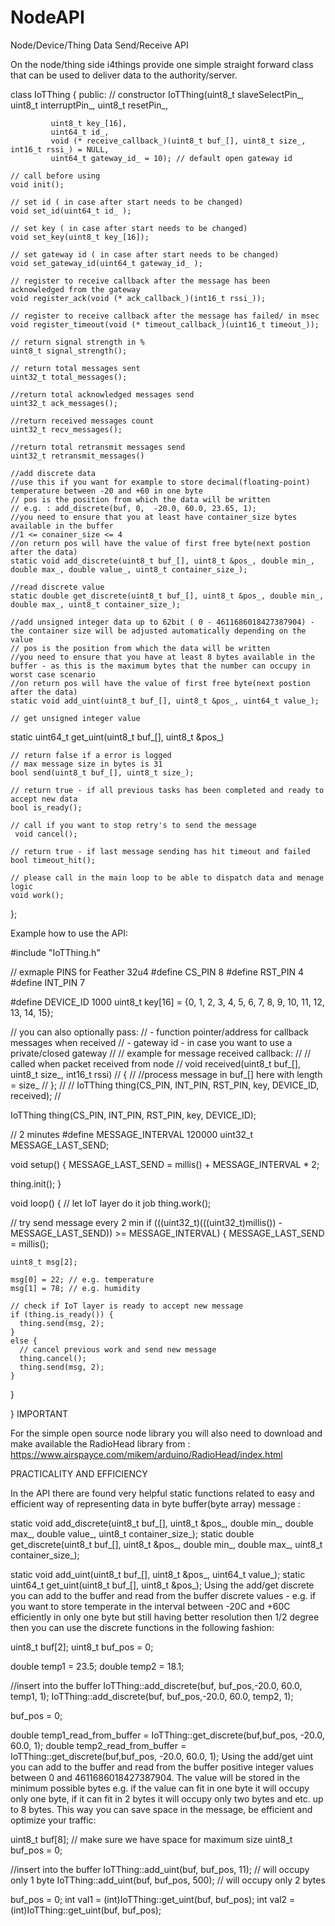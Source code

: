 # NodeAPI
Node/Device/Thing  Data Send/Receive API 

On the node/thing side i4things provide one simple straight forward class that can be used to deliver data to the authority/server.

class IoTThing
{
  public:
    // constructor
    IoTThing(uint8_t slaveSelectPin_,
             uint8_t interruptPin_,
             uint8_t resetPin_,

             uint8_t key_[16],
             uint64_t id_,
             void (* receive_callback_)(uint8_t buf_[], uint8_t size_, int16_t rssi_) = NULL,
             uint64_t gateway_id_ = 10); // default open gateway id

    // call before using
    void init();

    // set id ( in case after start needs to be changed)
    void set_id(uint64_t id_ );

    // set key ( in case after start needs to be changed)
    void set_key(uint8_t key_[16]);

    // set gateway id ( in case after start needs to be changed)
    void set_gateway_id(uint64_t gateway_id_ );

    // register to receive callback after the message has been acknowledged from the gateway
    void register_ack(void (* ack_callback_)(int16_t rssi_));

    // register to receive callback after the message has failed/ in msec
    void register_timeout(void (* timeout_callback_)(uint16_t timeout_));

    // return signal strength in %
    uint8_t signal_strength();

    // return total messages sent
    uint32_t total_messages();

    //return total acknowledged messages send
    uint32_t ack_messages();

    //return received messages count
    uint32_t recv_messages();

    //return total retransmit messages send
    uint32_t retransmit_messages()

    //add discrete data
    //use this if you want for example to store decimal(floating-point) temperature between -20 and +60 in one byte
    // pos is the position from which the data will be written
    // e.g. : add_discrete(buf, 0,  -20.0, 60.0, 23.65, 1);
    //you need to ensure that you at least have container_size bytes available in the buffer
    //1 <= conainer_size <= 4
    //on return pos will have the value of first free byte(next postion after the data)
    static void add_discrete(uint8_t buf_[], uint8_t &pos_, double min_, double max_, double value_, uint8_t container_size_);

    //read discrete value
    static double get_discrete(uint8_t buf_[], uint8_t &pos_, double min_, double max_, uint8_t container_size_);

    //add unsigned integer data up to 62bit ( 0 - 4611686018427387904) - the container size will be adjusted automatically depending on the value
    // pos is the position from which the data will be written
    //you need to ensure that you have at least 8 bytes available in the buffer - as this is the maximum bytes that the number can occupy in worst case scenario
    //on return pos will have the value of first free byte(next postion after the data)
    static void add_uint(uint8_t buf_[], uint8_t &pos_, uint64_t value_);

    // get unsigned integer value
   static uint64_t get_uint(uint8_t buf_[], uint8_t &pos_)

    // return false if a error is logged
    // max message size in bytes is 31
    bool send(uint8_t buf_[], uint8_t size_);

    // return true - if all previous tasks has been completed and ready to accept new data
    bool is_ready();

    // call if you want to stop retry's to send the message
     void cancel();

    // return true - if last message sending has hit timeout and failed
    bool timeout_hit();

    // please call in the main loop to be able to dispatch data and menage logic
    void work();
};


Example how to use the API:

#include "IoTThing.h"


// exmaple PINS for Feather 32u4
#define CS_PIN 8
#define RST_PIN 4
#define INT_PIN 7

#define DEVICE_ID 1000
uint8_t key[16] = {0, 1, 2, 3, 4, 5, 6, 7, 8, 9, 10, 11, 12, 13, 14, 15};

// you can also optionally pass:
// - function pointer/address for callback messages when received
// - gateway id - in case you want to use a private/closed gateway
//
// example for message received callback:
//
// called when packet received from node
// void received(uint8_t buf_[], uint8_t size_, int16_t rssi)
// {
//  //process message in buf_[] here with length = size_ 
// };
//
// IoTThing thing(CS_PIN, INT_PIN, RST_PIN, key, DEVICE_ID, received);
//

IoTThing thing(CS_PIN, INT_PIN, RST_PIN, key, DEVICE_ID);



// 2 minutes
#define MESSAGE_INTERVAL  120000
uint32_t MESSAGE_LAST_SEND;

void setup() {
  MESSAGE_LAST_SEND = millis() + MESSAGE_INTERVAL * 2;

  thing.init();
}



void loop() {
  // let IoT layer do it job
  thing.work();

  // try send message every 2 min
  if (((uint32_t)(((uint32_t)millis()) - MESSAGE_LAST_SEND))  >= MESSAGE_INTERVAL) {
    MESSAGE_LAST_SEND = millis();

    uint8_t msg[2];

    msg[0] = 22; // e.g. temperature 
    msg[1] = 78; // e.g. humidity

    // check if IoT layer is ready to accept new message
    if (thing.is_ready()) {
      thing.send(msg, 2);
    }
    else {
      // cancel previous work and send new message
      thing.cancel();
      thing.send(msg, 2);
    }
  }

}
IMPORTANT

For the simple open source node library you will also need to download and make available the RadioHead library from : https://www.airspayce.com/mikem/arduino/RadioHead/index.html

 

PRACTICALITY AND EFFICIENCY

In the API there are found very helpful static functions related to easy and efficient way of representing data in byte buffer(byte array) message :

static void add_discrete(uint8_t buf_[], uint8_t &pos_, double min_, double max_, double value_, uint8_t container_size_);
static double get_discrete(uint8_t buf_[], uint8_t &pos_, double min_, double max_, uint8_t container_size_);

static void add_uint(uint8_t buf_[], uint8_t &pos_, uint64_t value_);
static uint64_t get_uint(uint8_t buf_[], uint8_t &pos_);
Using the add/get discrete you can add to the buffer and read from the buffer discrete values - e.g. if you want to store temperate in the interval between -20C and +60C efficiently in only one byte but still having better resolution then 1/2 degree then you can use the discrete functions in the following fashion:

uint8_t buf[2];
uint8_t buf_pos = 0;

double temp1 = 23.5;
double temp2 = 18.1;

//insert into the buffer
IoTThing::add_discrete(buf, buf_pos,-20.0, 60.0, temp1, 1);
IoTThing::add_discrete(buf, buf_pos,-20.0, 60.0, temp2, 1);

buf_pos = 0;

double temp1_read_from_buffer = IoTThing::get_discrete(buf,buf_pos, -20.0, 60.0, 1);
double temp2_read_from_buffer = IoTThing::get_discrete(buf,buf_pos, -20.0, 60.0, 1);
Using the add/get uint you can add to the buffer and read from the buffer positive integer values between 0 and 4611686018427387904. The value will be stored in the minimum possible bytes e.g. if the value can fit in one byte it will occupy only one byte, if it can fit in 2 bytes it will occupy only two bytes and etc. up to 8 bytes. This way you can save space in the message, be efficient and optimize your traffic:

uint8_t buf[8]; // make sure we have space for maximum size
uint8_t buf_pos = 0;

//insert into the buffer
IoTThing::add_uint(buf, buf_pos, 11); // will occupy only 1 byte
IoTThing::add_uint(buf, buf_pos, 500); // will occupy only 2 bytes

buf_pos = 0;
int val1 = (int)IoTThing::get_uint(buf, buf_pos);
int val2 = (int)IoTThing::get_uint(buf, buf_pos);
